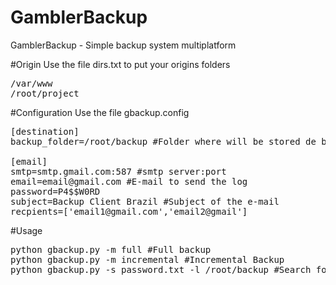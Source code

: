 # GamblerBackup
GamblerBackup - Simple backup system multiplatform

#Origin
Use the file dirs.txt to put your origins folders
<pre>
/var/www
/root/project
</pre>

#Configuration
Use the file gbackup.config
<pre>
[destination]
backup_folder=/root/backup #Folder where will be stored de backup

[email]
smtp=smtp.gmail.com:587 #smtp server:port
email=email@gmail.com #E-mail to send the log
password=P4$$W0RD
subject=Backup Client Brazil #Subject of the e-mail
recpients=['email1@gmail.com','email2@gmail'] 
</pre>

#Usage
<pre>
python gbackup.py -m full #Full backup
python gbackup.py -m incremental #Incremental Backup
python gbackup.py -s password.txt -l /root/backup #Search for a file in zip files recursively
</pre>
